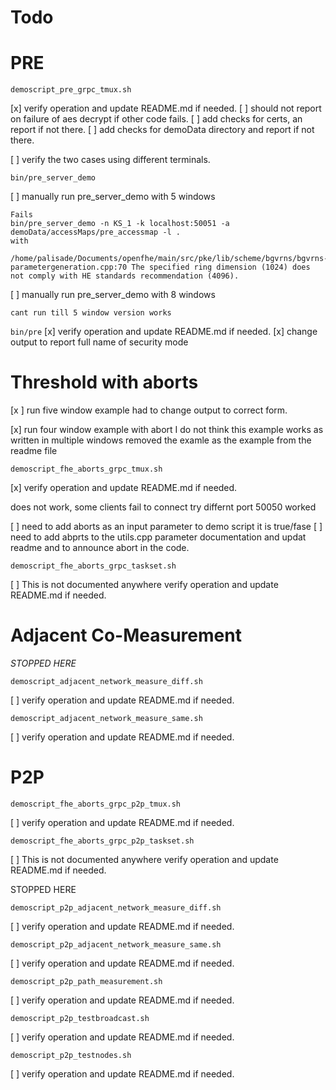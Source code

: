 Todo
=

PRE
=

`demoscript_pre_grpc_tmux.sh` 

[x] verify operation and update README.md if needed.
[ ] should not report on failure of aes decrypt if other code fails. 
[ ] add checks for certs, an report if not there. 
[ ] add checks for demoData directory and report if not there. 

[ ] verify the two cases using different terminals. 

`bin/pre_server_demo`

[ ] manually run pre_server_demo with 5 windows

    Fails 
	bin/pre_server_demo -n KS_1 -k localhost:50051 -a demoData/accessMaps/pre_accessmap -l .
	with 
	
	/home/palisade/Documents/openfhe/main/src/pke/lib/scheme/bgvrns/bgvrns-parametergeneration.cpp:70 The specified ring dimension (1024) does not comply with HE standards recommendation (4096).

[ ] manually run pre_server_demo with 8 windows

	cant run till 5 window version works

`bin/pre`
 [x] verify operation and update README.md if needed.
 [x] change output to report full name of security mode 
 
 Threshold with aborts
 =
 
 [x ] run five window example
     had to change output to correct form. 

[x] run four window example with abort 
    I do not think this example works as written in multiple windows 
	removed the examle as the example from the readme file
 
 
 `demoscript_fhe_aborts_grpc_tmux.sh`

[x] verify operation and update README.md if needed.

does not work, some clients fail to connect try differnt port 50050 worked

[ ] need to add aborts as an input parameter to demo script it is true/fase
[ ] need to add abprts to the utils.cpp parameter documentation and updat readme and to announce abort in the code. 

`demoscript_fhe_aborts_grpc_taskset.sh`

[ ] This is not documented anywhere verify operation and update README.md if needed.

Adjacent Co-Measurement
===

*STOPPED HERE*

`demoscript_adjacent_network_measure_diff.sh`

[ ] verify operation and update README.md if needed.

`demoscript_adjacent_network_measure_same.sh`

[ ] verify operation and update README.md if needed.

P2P
=

`demoscript_fhe_aborts_grpc_p2p_tmux.sh`

[ ] verify operation and update README.md if needed.


`demoscript_fhe_aborts_grpc_p2p_taskset.sh`

[ ] This is not documented anywhere verify operation and update README.md if needed.


STOPPED HERE


`demoscript_p2p_adjacent_network_measure_diff.sh`

[ ] verify operation and update README.md if needed.

`demoscript_p2p_adjacent_network_measure_same.sh`

[ ] verify operation and update README.md if needed.


`demoscript_p2p_path_measurement.sh`

[ ] verify operation and update README.md if needed.


`demoscript_p2p_testbroadcast.sh`

[ ] verify operation and update README.md if needed.


`demoscript_p2p_testnodes.sh`

[ ] verify operation and update README.md if needed.
